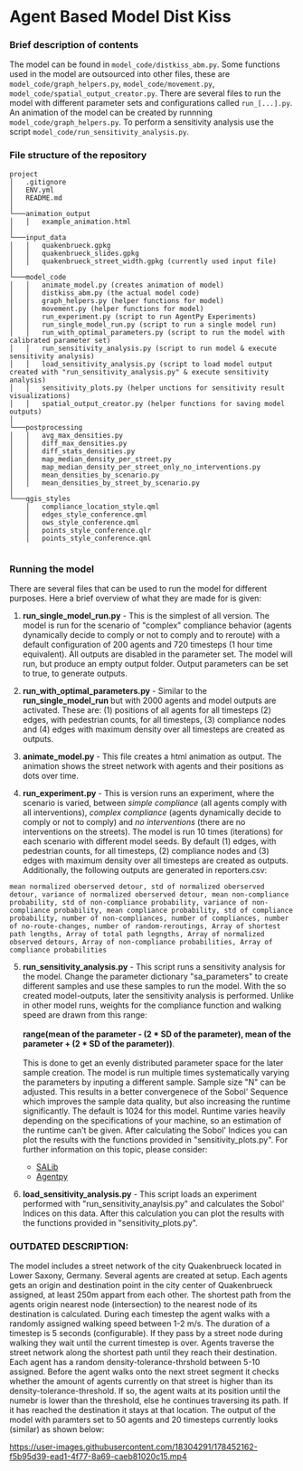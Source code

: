 # Agent Based Model Dist Kiss


### Brief description of contents
The model can be found in ```model_code/distkiss_abm.py```. Some functions used in the model are outsourced into other files, these are ```model_code/graph_helpers.py```, ```model_code/movement.py```, ```model_code/spatial_output_creator.py```. There are several files to run the model with different parameter sets and configurations called ```run_[...].py```.
An animation of the model can be created by runnning ```model_code/graph_helpers.py```. To perform a sensitivity analysis use the script ```model_code/run_sensitivity_analysis.py```. 

### File structure of the repository
```
project
│   .gitignore    
│   ENV.yml
│   README.md
│
└───animation_output
│   │   example_animation.html
│   
└───input_data
│   │   quakenbrueck.gpkg
│   │   quakenbrueck_slides.gpkg
│   │   quakenbrueck_street_width.gpkg (currently used input file)
│
└───model_code
│   │   animate_model.py (creates animation of model)
│   │   distkiss_abm.py (the actual model code)
│   │   graph_helpers.py (helper functions for model)
│   │   movement.py (helper functions for model)
│   │   run_experiment.py (script to run AgentPy Experiments)
│   │   run_single_model_run.py (script to run a single model run)
│   │   run_with_optimal_parameters.py (script to run the model with calibrated parameter set)
│   │   run_sensitivity_analysis.py (script to run model & execute sensitivity analysis)
│   │   load_sensitivity_analysis.py (script to load model output created with "run_sensitivity_analysis.py" & execute sensitivity analysis)
│   │   sensitivity_plots.py (helper unctions for sensitivity result visualizations)
│   │   spatial_output_creator.py (helper functions for saving model outputs)
│
└───postprocessing
│   │   avg_max_densities.py
│   │   diff_max_densities.py
│   │   diff_stats_densities.py
│   │   map_median_density_per_street.py
│   │   map_median_density_per_street_only_no_interventions.py
│   │   mean_densities_by_scenario.py
│   │   mean_densities_by_street_by_scenario.py
│
└───qgis_styles
    │   compliance_location_style.qml
    │   edges_style_conference.qml
    │   ows_style_conference.qml
    │   points_style_conference.qlr
    │   points_style_conference.qml


```

### Running the model

There are several files that can be used to run the model for different purposes. Here a brief overview of what they are made for is given:

1. **run_single_model_run.py** - This is the simplest of all version. The model is run for the scenario of "complex" compliance behavior (agents dynamically decide to comply or not to comply and to reroute) with a default configuration of 200 agents and 720 timesteps (1 hour time equivalent). All outputs are disabled in the parameter set. The model will run, but produce an empty output folder. Output parameters can be set to true, to generate outputs. 

2. **run_with_optimal_parameters.py** - Similar to the **run_single_model_run** but with 2000 agents and model outputs are activated. These are: (1) positions of all agents for all timesteps (2) edges, with pedestrian counts, for all timesteps, (3) compliance nodes and (4) edges with maximum density over all timesteps are created as outputs.

3. **animate_model.py** - This file creates a html animation as output. The animation shows the street network with agents and their positions as dots over time.

4. **run_experiment.py** - This is version runs an experiment, where the scenario is varied, between _simple compliance_ (all agents comply with all interventions), _complex compliance_ (agents dynamically decide to comply or not to comply) and _no interventions_ (there are no interventions on the streets). The model is run 10 times (iterations) for each scenario with different model seeds. By default (1) edges, with pedestrian counts, for all timesteps, (2) compliance nodes and (3) edges with maximum density over all timesteps are created as outputs. Additionally, the following outputs are generated in reporters.csv:
```
mean normalized oberserved detour, std of normalized oberserved detour, variance of normalized oberserved detour, mean non-compliance probability, std of non-compliance probability, variance of non-compliance probability, mean compliance probability, std of compliance probability, number of non-compliances, number of compliances, number of no-route-changes, number of random-reroutings, Array of shortest path lengths, Array of total path legngths, Array of normalized observed detours, Array of non-compliance probabilities, Array of compliance probabilities
```

5. **run_sensitivity_analysis.py** - This script runs a sensitivity analysis for the model. Change the parameter dictionary "sa_parameters" to create different samples and use these samples to run the model. With the so created model-outputs, later the sensitivity analysis is performed. Unlike in other model runs, weights for the compliance function and walking speed are drawn from this range:<br/><br/>**range(mean of the parameter - (2 * SD of the parameter), mean of the parameter + (2 * SD of the parameter))**.<br/><br/>
This is done to get an evenly distributed parameter space for the later sample creation. The model is run multiple times systematically varying the parameters by inputing a different sample. Sample size "N" can be adjusted. This results in a better convergenece of the Sobol' Sequence which improves the sample data quality, but also increasing the runtime significantly. The default is 1024 for this model. Runtime varies heavily depending on the specifications of your machine, so an estimation of the runtime can't be given.
After calculating the Sobol' Indices you can plot the results with the functions provided in "sensitivity_plots.py".
For further information on this topic, please consider:
    - [SALib](https://salib.readthedocs.io/en/latest/index.html)
    - [Agentpy](https://agentpy.readthedocs.io/en/latest/reference_data.html?highlight=sobol)

6. **load_sensitivity_analysis.py** - This script loads an experiment performed with "run_sensitivity_anaylsis.py" and calculates the Sobol' Indices on this data. After this calculation you can plot the results with the functions provided in "sensitivity_plots.py".



### OUTDATED DESCRIPTION:
The model includes a street network of the city Quakenbrueck located in Lower Saxony, Germany. Several agents are created at setup. 
Each agents gets an origin and destination point in the city center of Quakenbrueck assigned, at least 250m appart from each other. The shortest path from the agents origin nearest node (intersection) to the nearest node of its destination is calculated. 
During each timestep the agent walks with a randomly assigned walking speed between 1-2 m/s. The duration of a timestep is 5 seconds (configurable).
If they pass by a street node during walking they wait until the current timestep is over.
Agents traverse the street network along the shortest path until they reach their destination. Each agent has a random density-tolerance-thrshold between 5-10 assigned. Before the agent walks onto the next street segment it checks whether the amount of agents currently on that street is higher than its density-tolerance-threshold. If so, the agent waits at its position until the numebr is lower than the threshold, else he continues traversing its path. If it has reached the destination it stays at that location. 
The output of the model with paramters set to 50 agents and 20 timesteps currently looks (similar) as shown below: 


https://user-images.githubusercontent.com/18304291/178452162-f5b95d39-ead1-4f77-8a69-caeb81020c15.mp4
